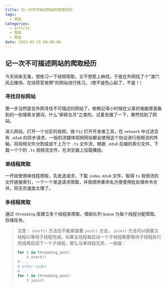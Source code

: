 ```yaml
---
title: 记一次不可描述网站的爬取经历
tags:
  - 爬虫
categories:
  - article
  - 零碎
  - 爬虫
date: 2021-03-15 00:00:00
---
```


## 记一次不可描述网站的爬取经历

今天闲来无事，想练习一下视频爬取，又不想惹上麻烦。于是在外网找了个“澳门风云赌场，在线荷官发牌”的网站进行练习。（绝不是色心起了，不是！）

### 寻找目标网站

第一步当然是去外网寻找不可描述的网站了，依稀记得小时候在父辈的电脑里面看到的一些搜索关键词，什么“婷婷五月”之类的，试着去搜了一下，果然找到了网站。

进入网站，打开一个分区的视频，按 `F12` 打开开发者工具，在 `network` 中过滤含有 `.m3u8` 的异步请求，一般的流媒体视频网站都会使用这个协议进行视频流的传输，将视频文件分割成成千上万个 `.ts` 文件流，根据 `.m3u8` 后缀的索引文件，下载一个个的 `.ts` 视频流文件，在浏览器上加载播放。

### 单线程爬取

一开始使用单线程爬取，先发送请求，下载 `index.m3u8` 文件，取得 `ts` 视频流的文件链接索引，一个一个发送请求爬取，并按顺序重命名方便使用批处理命令合并。但无奈速度太慢了。

### 多线程爬取

通过 `threading` 库建立多个线程来爬取，借助队列 `Queue` 为每个线程分配爬取、存储任务。

> 注意： `start()` 方法后不能紧接着 `join()` 方法， `join()` 方法可以阻塞主线程以等待子线程完成。如果主线程每启动一个子线程都要等待子线程执行完成再启动下一个子线程，那么与单线程无异，一般是：
>
> ```python
> for t in threading_pool:
>     t.start()
> # ...
> # other codes
> # ...
> for t in threading_pool:
>     t.join()
> ```
